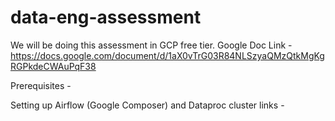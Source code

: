# data-eng-assessment
We will be doing this assessment in GCP free tier.
Google Doc Link - https://docs.google.com/document/d/1aX0vTrG03R84NLSzyaQMzQtkMgKgRGPkdeCWAuPqF38

Prerequisites -

Setting up Airflow (Google Composer) and  Dataproc cluster 
links - 
